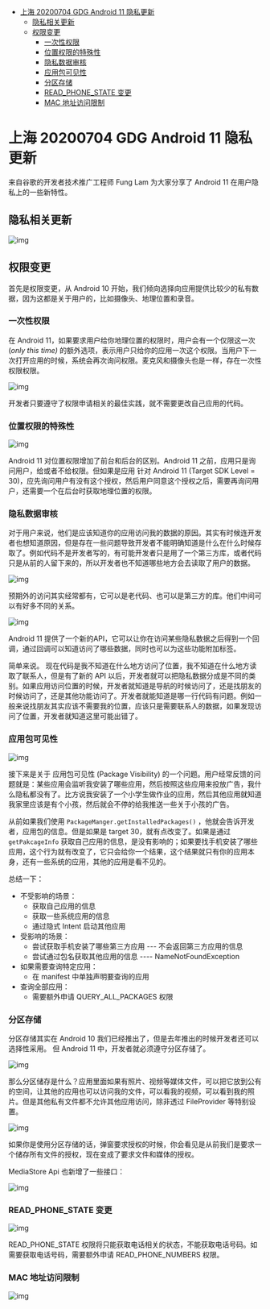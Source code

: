 - [上海 20200704 GDG Android 11 隐私更新](#上海-20200704-gdg-android-11-隐私更新)
  - [隐私相关更新](#隐私相关更新)
  - [权限变更](#权限变更)
    - [一次性权限](#一次性权限)
    - [位置权限的特殊性](#位置权限的特殊性)
    - [隐私数据审核](#隐私数据审核)
    - [应用包可见性](#应用包可见性)
    - [分区存储](#分区存储)
    - [READ_PHONE_STATE 变更](#read_phone_state-变更)
    - [MAC 地址访问限制](#mac-地址访问限制)

# 上海 20200704 GDG Android 11 隐私更新

来自谷歌的开发者技术推广工程师 Fung Lam 为大家分享了 Android 11 在用户隐私上的一些新特性。

## 隐私相关更新

![img](/20200704-android11-meetup/privacy/Readme.assets/1.png)

## 权限变更

首先是权限变更，从 Android 10 开始，我们倾向选择向应用提供比较少的私有数据，因为这都是关于用户的，比如摄像头、地理位置和录音。

### 一次性权限

在 Android 11，如果要求用户给你地理位置的权限时，用户会有一个仅限这一次(*only this time)* 的额外选项，表示用户只给你的应用一次这个权限。当用户下一次打开应用的时候，系统会再次询问权限。麦克风和摄像头也是一样，存在一次性权限权限。

![img](/20200704-android11-meetup/privacy/Readme.assets/2.png)

开发者只要遵守了权限申请相关的最佳实践，就不需要更改自己应用的代码。

### 位置权限的特殊性

![img](/20200704-android11-meetup/privacy/Readme.assets/3.png)

Android 11 对位置权限增加了前台和后台的区别。Android 11 之前，应用只是询问用户，给或者不给权限。但如果是应用 针对 Android 11  (Target SDK Level = 30)，应先询问用户有没有这个授权，然后用户同意这个授权之后，需要再询问用户，还需要一个在后台时获取地理位置的权限。

### 隐私数据审核

对于用户来说，他们是应该知道你的应用访问我的数据的原因。其实有时候连开发者也想知道原因，但是存在一些问题导致开发者不能明确知道是什么在什么时候存取了。例如代码不是开发者写的，有可能开发者只是用了一个第三方库，或者代码只是从前的人留下来的，所以开发者也不知道哪些地方会去读取了用户的数据。

![img](/20200704-android11-meetup/privacy/Readme.assets/4.png)

预期外的访问其实经常都有，它可以是老代码、也可以是第三方的库。他们中间可以有好多不同的关系。

![img](/20200704-android11-meetup/privacy/Readme.assets/5.png)

Android 11 提供了一个新的API，它可以让你在访问某些隐私数据之后得到一个回调，通过回调可以知道访问了哪些数据，同时也可以为这些功能附加标签。

简单来说。 现在代码是我不知道在什么地方访问了位置，我不知道在什么地方读取了联系人，但是有了新的 API 以后，开发者就可以把隐私数据分成是不同的类别。如果应用访问位置的时候，开发者就知道是导航的时候访问了，还是找朋友的时候访问了，还是其他功能访问了。开发者就能知道是哪一行代码有问题。例如一般来说找朋友其实应该不需要我的位置，应该只是需要联系人的数据，如果发现访问了位置，开发者就知道这里可能出错了。

### 应用包可见性

![img](/20200704-android11-meetup/privacy/Readme.assets/6.png)

接下来是关于 应用包可见性 (Package Visibility) 的一个问题。用户经常反馈的问题就是：某些应用会监听我安装了哪些应用，然后按照这些应用来投放广告，我什么隐私都没有了。比方说我安装了一个小学生做作业的应用，然后其他应用就知道我家里应该是有个小孩，然后就会不停的给我推送一些关于小孩的广告。

从前如果我们使用 `PackageManger.getInstalledPackages()` ，他就会告诉开发者，应用包的信息。但是如果是 target 30，就有点改变了。如果是通过 `getPakcageInfo` 获取自己应用的信息，是没有影响的；如果要找手机安装了哪些应用，这个行为就有改变了，它只会给你一个结果，这个结果就只有你的应用本身，还有一些系统的应用，其他的应用是看不见的。

总结一下：

- 不受影响的场景：
  - 获取自己应用的信息
  - 获取一些系统应用的信息
  - 通过隐式 Intent 启动其他应用
- 受影响的场景：
  - 尝试获取手机安装了哪些第三方应用 --- 不会返回第三方应用的信息
  - 尝试通过包名获取其他应用的信息 ---- NameNotFoundException
- 如果需要查询特定应用：
  - 在 manifest 中单独声明要查询的应用
- 查询全部应用：
  - 需要额外申请 QUERY_ALL_PACKAGES 权限



### 分区存储

分区存储其实在 Android 10 我们已经推出了，但是去年推出的时候开发者还可以选择性采用。 但 Android 11 中，开发者就必须遵守分区存储了。

![img](/20200704-android11-meetup/privacy/Readme.assets/7.png)

那么分区储存是什么？应用里面如果有照片、视频等媒体文件，可以把它放到公有的空间，让其他的应用也可以访问我的文件，可以看我的视频，可以看到我的照片。但是其他私有文件都不允许其他应用访问，除非透过 FileProvider 等特别设置。

![img](/20200704-android11-meetup/privacy/Readme.assets/8.png)

如果你是使用分区存储的话，弹窗要求授权的时候，你会看见是从前我们是要求一个储存所有文件的授权，现在变成了要求文件和媒体的授权。

MediaStore Api 也新增了一些接口：

![img](/20200704-android11-meetup/privacy/Readme.assets/9.png)

### READ_PHONE_STATE 变更

![img](/20200704-android11-meetup/privacy/Readme.assets/10.png)

READ_PHONE_STATE 权限将只能获取电话相关的状态，不能获取电话号码。如需要获取电话号码，需要额外申请 READ_PHONE_NUMBERS 权限。

### MAC 地址访问限制

![img](/20200704-android11-meetup/privacy/Readme.assets/11.png)